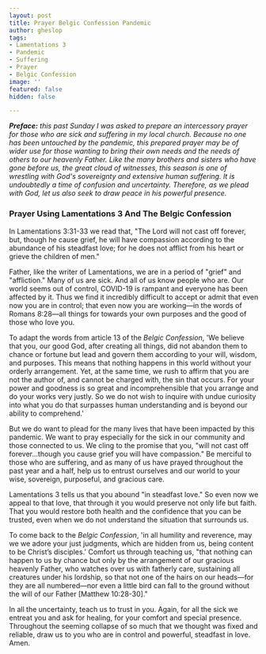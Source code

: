 ```yaml
---
layout: post
title: Prayer Belgic Confession Pandemic
author: gheslop
tags:
- Lamentations 3
- Pandemic
- Suffering
- Prayer
- Belgic Confession
image: ''
featured: false
hidden: false

---
```

**_Preface:_** _this past Sunday I was asked to prepare an intercessory prayer for those who are sick and suffering in my local church. Because no one has been untouched by the pandemic, this prepared prayer may be of wider use for those wanting to bring their own needs and the needs of others to our heavenly Father. Like the many brothers and sisters who have gone before us, the great cloud of witnesses, this season is one of wrestling with God's sovereignty and extensive human suffering. It is undoubtedly a time of confusion and uncertainty. Therefore, as we plead with God, let us also seek to draw peace in his powerful presence._

### Prayer Using Lamentations 3 And The Belgic Confession

In Lamentations 3:31-33 we read that, "The Lord will not cast off forever, but, though he cause grief, he will have compassion according to the abundance of his steadfast love; for he does not afflict from his heart or grieve the children of men."

Father, like the writer of Lamentations, we are in a period of "grief" and "affliction." Many of us are sick. And all of us know people who are. Our world seems out of control, COVID-19 is rampant and everyone has been affected by it. Thus we find it incredibly difficult to accept or admit that even now you are in control; that even now you are working—in the words of Romans 8:28—all things for towards your own purposes and the good of those who love you.

To adapt the words from article 13 of the _Belgic Confession_, 'We believe that you, our good God, after creating all things, did not abandon them to chance or fortune but lead and govern them according to your will, wisdom, and purposes. This means that nothing happens in this world without your orderly arrangement. Yet, at the same time, we rush to affirm that you are not the author of, and cannot be charged with, the sin that occurs. For your power and goodness is so great and incomprehensible that you arrange and do your works very justly. So we do not wish to inquire with undue curiosity into what you do that surpasses human understanding and is beyond our ability to comprehend.'

But we do want to plead for the many lives that have been impacted by this pandemic. We want to pray especially for the sick in our community and those connected to us. We cling to the promise that you, "will not cast off forever...though you cause grief you will have compassion." Be merciful to those who are suffering, and as many of us have prayed throughout the past year and a half, help us to entrust ourselves and our world to your wise, sovereign, purposeful, and gracious care.

Lamentations 3 tells us that you abound "in steadfast love." So even now we appeal to that love, that through it you would preserve not only life but faith. That you would restore both health and the confidence that you can be trusted, even when we do not understand the situation that surrounds us.

To come back to the _Belgic Confession_, 'in all humility and reverence, may we we adore your just judgments, which are hidden from us, being content to be Christ’s disciples.' Comfort us through teaching us, "that nothing can happen to us by chance but only by the arrangement of our gracious heavenly Father, who watches over us with fatherly care, sustaining all creatures under his lordship, so that not one of the hairs on our heads—for they are all numbered—nor even a little bird can fall to the ground without the will of our Father \[Matthew 10:28-30\]."

In all the uncertainty, teach us to trust in you. Again, for all the sick we entreat you and ask for healing, for your comfort and special presence. Throughout the seeming collapse of so much that we thought was fixed and reliable, draw us to you who are in control and powerful, steadfast in love. Amen.